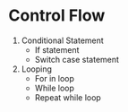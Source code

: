 # Control Flow

1. 	Conditional Statement
	- If statement
	- Switch case statement
2.	Looping
	- For in loop
	- While loop
	- Repeat while loop